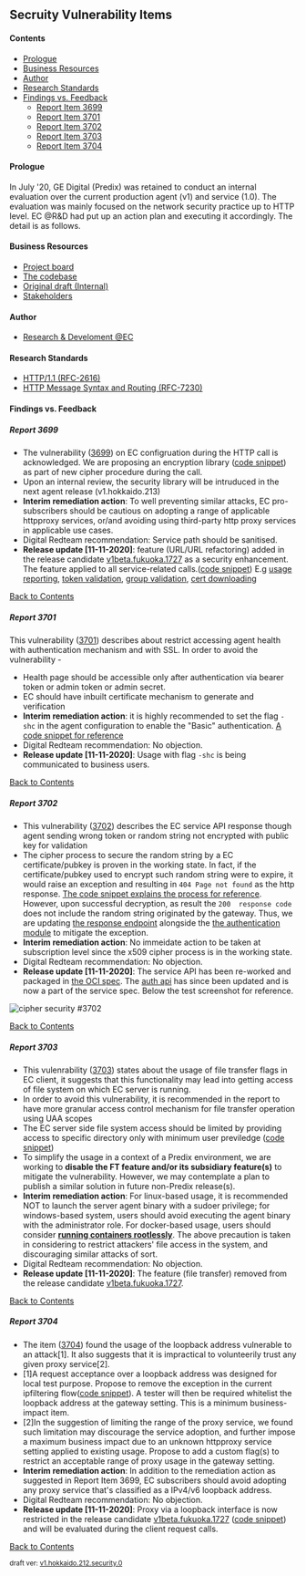 ## Secruity Vulnerability Items

#### Contents
* [Prologue](#prologue) 
* [Business Resources](#business-resources) 
* [Author](#author)
* [Research Standards](#research-standards)
* [Findings vs. Feedback](#findings-vs-feedback)
    * [Report Item 3699](#report-3699)
    * [Report Item 3701](#report-3701)
    * [Report Item 3702](#report-3702)
    * [Report Item 3703](#report-3703)
    * [Report Item 3704](#report-3704)
      
      
#### Prologue
In July '20, GE Digital (Predix) was retained to conduct an internal evaluation over the current production agent (v1) and service (1.0). The evaluation was mainly focused on the network security practice up to HTTP level. EC @R&D had put up an action plan and executing it accordingly. The detail is as follows.

#### Business Resources
- [Project board](https://github.com/EC-Release/sdk/projects/18)
- [The codebase](https://gitlab.com/digital-fo/connectivity/enterprise-connect/platform-agnostic/agent/-/tree/v1_sourcecode_update_pentest)
- [Original draft (Internal)](https://ge.ent.box.com/file/694822011858)
- [Stakeholders](https://github.com/orgs/Enterprise-connect/teams/ec-stakeholders)

#### Author
 - [Research & Develoment @EC](https://github.com/orgs/EC-Release/teams/research-development)

#### Research Standards
 - [HTTP/1.1 (RFC-2616)](https://tools.ietf.org/html/rfc2616)
 - [HTTP Message Syntax and Routing (RFC-7230)](https://tools.ietf.org/html/rfc7230)

#### Findings vs. Feedback
##### Report 3699
  - The vulnerability ([3699](https://github.com/EC-Release/sdk/issues/125)) on EC configruation during the HTTP call is acknowledged. We are proposing an encryption library ([code snippet](https://gitlab.com/digital-fo/connectivity/enterprise-connect/platform-agnostic/agent/-/blob/v1_sourcecode_update_pentest/pentest.go#L10)) as part of new cipher procedure during the call.
  - Upon an internal review, the security library will be intruduced in the next agent release (v1.hokkaido.213)
  - **Interim remediation action**: To well preventing similar attacks, EC pro-subscribers should be cautious on adopting a range of applicable httpproxy services, or/and avoiding using third-party http proxy services in applicable use cases.
  - Digital Redteam recommendation: Service path should be sanitised.
  - **Release update [11-11-2020]**: feature (URL/URL refactoring) added in the release candidate [v1beta.fukuoka.1727](https://github.com/EC-Release/sdk/releases/tag/v1beta.fukuoka.1727) as a security enhancement. The feature applied to all service-related calls.([code snippet](https://gitlab.com/digital-fo/connectivity/enterprise-connect/platform-agnostic/agent/-/blob/v1_sourcecode_update_pentest/wzlib/wzutil/wzutil.go#L660)) E.g [usage reporting](https://gitlab.com/digital-fo/connectivity/enterprise-connect/platform-agnostic/agent/-/blob/v1_sourcecode_update_pentest/wzlib/wzconf/wzconf.go#L1459), [token validation](https://gitlab.com/digital-fo/connectivity/enterprise-connect/platform-agnostic/agent/-/blob/v1_sourcecode_update_pentest/wzlib/wzconf/wzconf.go#L1533), [group validation](https://gitlab.com/digital-fo/connectivity/enterprise-connect/platform-agnostic/agent/-/blob/v1_sourcecode_update_pentest/wzlib/wzconf/wzconf.go#L1576), [cert downloading](https://gitlab.com/digital-fo/connectivity/enterprise-connect/platform-agnostic/agent/-/blob/v1_sourcecode_update_pentest/wzlib/wzconf/wzconf.go#L1639)
  
[Back to Contents](#contents)

##### Report 3701

   This vulnerability ([3701](https://github.com/EC-Release/sdk/issues/123)) describes about restrict accessing agent health with authentication mechanism and with SSL. In order to avoid the vulnerability -
   - Health page should be accessible only after authentication via bearer token or admin token or admin secret.
   - EC should have inbuilt certificate mechanism to generate and verification
   - **Interim remediation action**: it is highly recommended to set the flag ```-shc``` in the agent configuration to enable the "Basic" authentication. [A code snippet for reference](https://gitlab.com/digital-fo/connectivity/enterprise-connect/platform-agnostic/agent/-/blob/v1.1beta/main.go#L173)
   - Digital Redteam recommendation: No objection.
   - **Release update [11-11-2020]**: Usage with flag ```-shc``` is being communicated to business users.
   

[Back to Contents](#contents)

##### Report 3702

   - This vulnerability ([3702](https://github.com/EC-Release/sdk/issues/122)) describes the EC service API response though agent sending wrong token or random string not encrypted with public key for validation
   - The cipher process to secure the random string by a EC certificate/pubkey is proven in the working state. In fact, if the certificate/pubkey used to encrypt such random string were to expire, it would raise an exception and resulting in ```404 Page not found``` as the http response. [The code snippet explains the process for reference](https://gitlab.com/digital-fo/connectivity/enterprise-connect/predix/ec-px-service/-/blob/v1beta/lib/api/reportingApi.js#L146). However, upon successful decryption, as result the ```200  response code``` does not include the random string originated by the gateway. Thus, we are updating [the response endpoint](https://gitlab.com/digital-fo/connectivity/enterprise-connect/predix/ec-px-service/-/blob/v1beta/lib/auth.js#L179) alongside the [the authentication module](https://gitlab.com/digital-fo/connectivity/enterprise-connect/predix/auth-api/-/blob/v1beta/main.go#L59) to mitigate the exception.
   - **Interim remediation action**: No immeidate action to be taken at subscription level since the x509 cipher process is in the working state.
   - Digital Redteam recommendation: No objection.
   - **Release update [11-11-2020]**: The service API has been re-worked and packaged in [the OCI spec](https://github.com/EC-Release/oci/blob/v1beta_svc_oci_spec/spec/service/Dockerfile). The [auth api](https://github.com/EC-Release/auth-api/blob/v1beta/main.go) has since been updated and is now a part of the service spec. Below the test screenshot for reference.
   
![cipher security #3702](https://ec-ng-webui.herokuapp.com/v1.2beta/assets/images/cipher-screenshot.png)

[Back to Contents](#contents)

##### Report 3703

  - This vulenrability ([3703](https://github.com/EC-Release/sdk/issues/124)) states about the usage of file transfer flags in EC client, it suggests that this functionality may lead into getting access of file system on which EC server is running.
  - In order to avoid this vulnerability, it is recommended in the report to have more granular access control mechanism for file transfer operation using UAA scopes
  - The EC server side file system access should be limited by providing access to specific directory only with minimum user previledge ([code snippet](https://gitlab.com/digital-fo/connectivity/enterprise-connect/platform-agnostic/agent/-/blob/v1_sourcecode/wzlib/wzcore/client.go))
  - To simplify the usage in a context of a Predix environment, we are working to **disable the FT feature and/or its subsidiary feature(s)** to mitigate the vulnerability. However, we may contemplate a plan to publish a similar solution in future non-Predix release(s).
  - **Interim remediation action**: For linux-based usage, it is recommended NOT to launch the server agent binary with a sudoer privilege; for windows-based system, users should avoid executing the agent binary with the administrator role. For docker-based usage, users should consider [**running containers rootlessly**](https://docs.docker.com/engine/security/rootless/). The above precaution is taken in considering to restrict attackers' file access in the system, and discouraging similar attacks of sort.
   - Digital Redteam recommendation: No objection.
   - **Release update [11-11-2020]**: The feature (file transfer) removed from the release candidate [v1beta.fukuoka.1727](https://github.com/EC-Release/sdk/releases/tag/v1beta.fukuoka.1727).
  
[Back to Contents](#contents)

##### Report 3704

  - The item ([3704](https://github.com/EC-Release/sdk/issues/121)) found the usage of the loopback address vulnerable to an attack[1]. It also suggests that it is impractical to volunteerily trust any given proxy service[2].
  - [1]A request acceptance over a loopback address was designed for local test purpose. Propose to remove the exception in the current ipfiltering flow([code snippet](https://gitlab.com/digital-fo/connectivity/enterprise-connect/platform-agnostic/agent/-/blob/v1_sourcecode_update_pentest/wzlib/wzutil/ipfilter.go#L48)). A tester will then be required whitelist the loopback address at the gateway setting. This is a minimum business-impact item.
  - [2]In the suggestion of limiting the range of the proxy service, we found such limitation may discourage the service adoption, and further impose a maximum business impact due to an unknown httpproxy service setting applied to existing usage. Propose to add a custom flag(s) to restrict an acceptable range of proxy usage in the gateway setting.
  - **Interim remediation action**: In addition to the remediation action as suggested in Report Item 3699, EC subscribers should avoid adopting any proxy service that's classified as a IPv4/v6 loopback address.
  - Digital Redteam recommendation: No objection.
  - **Release update [11-11-2020]**: Proxy via a loopback interface is now restricted in the release candidate [v1beta.fukuoka.1727](https://github.com/EC-Release/sdk/releases/tag/v1beta.fukuoka.1727) ([code snippet](https://gitlab.com/digital-fo/connectivity/enterprise-connect/platform-agnostic/agent/-/blob/v1_sourcecode_update_pentest/wzlib/wzutil/ipfilter.go#L48)) and will be evaluated during the client request calls.

[Back to Contents](#contents)

<sup>draft ver: [v1.hokkaido.212.security.0](https://github.com/EC-Release/sdk/releases/tag/v1.hokkaido.212.security.0)</sup>
